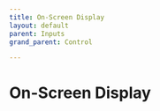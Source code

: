 ```yaml
---
title: On-Screen Display
layout: default
parent: Inputs
grand_parent: Control

---
```


# On-Screen Display
